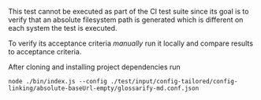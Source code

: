 This test cannot be executed as part of the CI test suite since its goal is to
verify that an absolute filesystem path is generated which is different on each
system the test is executed.

To verify its acceptance criteria *manually* run it locally and compare results to acceptance criteria.

After cloning and installing project dependencies run

```
node ./bin/index.js --config ./test/input/config-tailored/config-linking/absolute-baseUrl-empty/glossarify-md.conf.json
```
